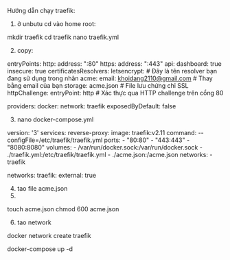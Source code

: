 Hướng dẫn chạy traefik:
1. ở unbutu cd vào home root:

mkdir traefik
 cd traefik
 nano traefik.yml
 
2. copy: 

entryPoints:
  http:
    address: ":80"
  https:
    address: ":443"
api:
  dashboard: true
  insecure: true
certificatesResolvers:
  letsencrypt:  # Đây là tên resolver bạn đang sử dụng trong nhãn
    acme:
      email: khoidang2110@gmail.com  # Thay bằng email của bạn
      storage: acme.json  # File lưu chứng chỉ SSL
      httpChallenge:
        entryPoint: http  # Xác thực qua HTTP challenge trên cổng 80

providers:
  docker:
    network: traefik
    exposedByDefault: false
    
3. nano docker-compose.yml
   
version: '3'
services:
  reverse-proxy:
    image: traefik:v2.11
    command: --configFile=/etc/traefik/traefik.yml
    ports:
      - "80:80"
      - "443:443"
      - "8080:8080"
    volumes:
      - /var/run/docker.sock:/var/run/docker.sock
      - ./traefik.yml:/etc/traefik/traefik.yml
      - ./acme.json:/acme.json
    networks:
      - traefik

networks:
  traefik:
    external: true
    
4. tao file acme.json
5. 
  touch acme.json
 chmod 600 acme.json

6. tao network
   
docker network create traefik

docker-compose up -d

